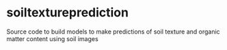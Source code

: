 # soiltextureprediction

Source code to build models to make predictions of soil texture and organic matter content using soil images
